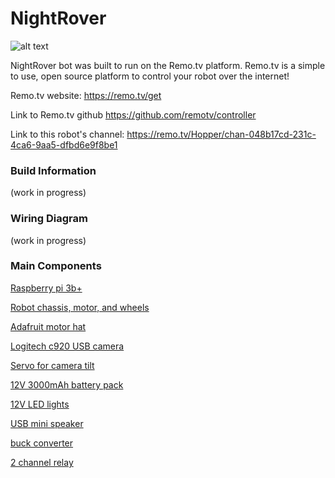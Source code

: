 # NightRover


![alt text](https://i.imgur.com/dsGSEJu.jpg?1 "Logo Title Text 1")



NightRover bot was built to run on the Remo.tv platform. Remo.tv is a simple to use, open source platform to control your robot over the internet!



Remo.tv website: https://remo.tv/get

Link to Remo.tv github https://github.com/remotv/controller

Link to this robot's channel: https://remo.tv/Hopper/chan-048b17cd-231c-4ca6-9aa5-dfbd6e9f8be1




### Build Information

(work in progress)

### Wiring Diagram

(work in progress)


### Main Components

[Raspberry pi 3b+](https://www.microcenter.com/product/505661/element-14-raspberry-pi-3-model-b)

[Robot chassis, motor, and wheels](https://www.microcenter.com/product/476372/velleman-2-wheel-drive-motor-chassis-robotics-kit) 

[Adafruit motor hat](https://www.adafruit.com/product/2348)

[Logitech c920 USB camera](https://www.logitech.com/en-us/products/webcams/c920s-pro-hd-webcam.960-001257.html)

[Servo for camera tilt](https://www.banggood.com/MG995-High-Torgue-Metal-Gear-Analog-Servo-for-RC-Airplane-Models-p-73885.html?gmcCountry=US&currency=USD&cur_warehouse=CN&createTmp=1&utm_source=googleshopping&utm_medium=cpc_bgs&utm_content=frank&utm_campaign=ssc-usg-100-all-0821&ad_id=378825333488&gclid=CjwKCAjwsMzzBRACEiwAx4lLGzztdpgQiGXD0X20oqIolGU7rYdnAYp62J4ymBxYdDKXouAk6RHLdBoC7DgQAvD_BwE)

[12V 3000mAh battery pack](https://www.amazon.com/gp/product/B01M7Z9Z1N/ref=ppx_yo_dt_b_asin_title_o05_s01?ie=UTF8&psc=1)

[12V LED lights](https://www.amazon.com/gp/product/B07CVCSY2M/ref=ppx_yo_dt_b_asin_title_o02_s00?ie=UTF8&psc=1)

[USB mini speaker](https://www.amazon.com/gp/product/B075M7FHM1/ref=ppx_yo_dt_b_asin_title_o05_s00?ie=UTF8&psc=1)

[buck converter](https://www.amazon.com/gp/product/B076H3XHXP/ref=ppx_yo_dt_b_asin_title_o01_s00?ie=UTF8&psc=1)

[2 channel relay](https://www.amazon.com/gp/product/B072BY3KJF/ref=ppx_yo_dt_b_asin_title_o04_s00?ie=UTF8&psc=1) 

